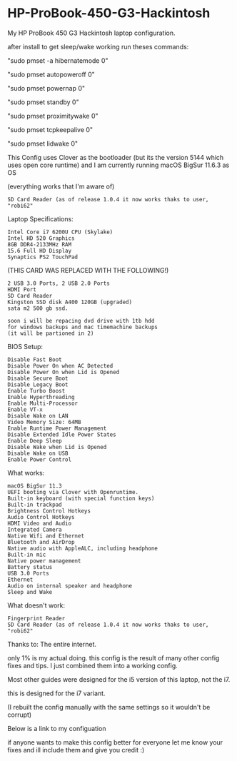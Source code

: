 # HP-ProBook-450-G3-Hackintosh
My HP ProBook 450 G3 Hackintosh laptop configuration.

after install to get sleep/wake working run theses commands:

"sudo pmset -a hibernatemode 0"

"sudo pmset autopoweroff 0"

"sudo pmset powernap 0"

"sudo pmset standby 0"

"sudo pmset proximitywake 0"

"sudo pmset tcpkeepalive 0"

"sudo pmset lidwake 0"


This Config uses Clover as the bootloader (but its the version 5144 which uses open core runtime) and I am currently running macOS BigSur 11.6.3 as OS

(everything works that I'm aware of)

    SD Card Reader (as of release 1.0.4 it now works thaks to user, "robi62"

Laptop Specifications:

    Intel Core i7 6200U CPU (Skylake)
    Intel HD 520 Graphics
    8GB DDR4-2133MHz RAM
    15.6 Full HD Display
    Synaptics PS2 TouchPad
    
(THIS CARD WAS REPLACED WITH THE FOLLOWING!)


    2 USB 3.0 Ports, 2 USB 2.0 Ports
    HDMI Port
    SD Card Reader
    Kingston SSD disk A400 120GB (upgraded)
    sata m2 500 gb ssd.
    
    soon i will be repacing dvd drive with 1tb hdd
    for windows backups and mac timemachine backups 
    (it will be partioned in 2)

BIOS Setup:

    Disable Fast Boot
    Disable Power On when AC Detected
    Disable Power On when Lid is Opened
    Disable Secure Boot
    Disable Legacy Boot
    Enable Turbo Boost
    Enable Hyperthreading
    Enable Multi-Processor
    Enable VT-x
    Disable Wake on LAN
    Video Memory Size: 64MB
    Enable Runtime Power Management
    Disable Extended Idle Power States
    Enable Deep Sleep
    Disable Wake when Lid is Opened
    Disable Wake on USB
    Enable Power Control

What works:

    macOS BigSur 11.3
    UEFI booting via Clover with Openruntime.
    Built-in keyboard (with special function keys)
    Built-in trackpad
    Brightness Control Hotkeys
    Audio Control Hotkeys
    HDMI Video and Audio
    Integrated Camera
    Native Wifi and Ethernet
    Bluetooth and AirDrop
    Native audio with AppleALC, including headphone
    Built-in mic
    Native power management
    Battery status
    USB 3.0 Ports
    Ethernet
    Audio on internal speaker and headphone
    Sleep and Wake

What doesn't work:

    Fingerprint Reader
    SD Card Reader (as of release 1.0.4 it now works thaks to user, "robi62"

Thanks to:
The entire internet.

only 1% is my actual doing. this config is the result of many other config fixes and tips. I just combined them into a working config.

Most other guides were designed for the i5 version of this laptop, not the i7.

this is designed for the i7 variant.

(I rebuilt the config manually with the same settings so it wouldn't be corrupt)

Below is a link to my configuation

if anyone wants to make this config better for everyone let me know your fixes and ill include them and give you credit :)
